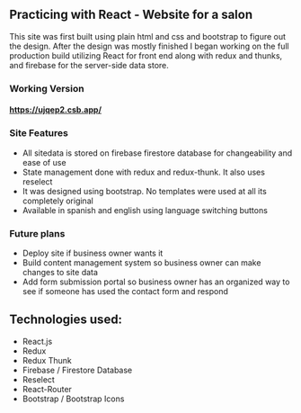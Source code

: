 ## Practicing with React - Website for a salon
This site was first built using plain html and css and bootstrap to figure out the design. After the design was mostly finished I began working on the full production build utilizing React for front end along with redux and thunks, and firebase for the server-side data store.
### Working Version
#### https://ujqep2.csb.app/

### Site Features
- All sitedata is stored on firebase firestore database for changeability and ease of use
- State management done with redux and redux-thunk. It also uses reselect
- It was designed using bootstrap. No templates were used at all its completely original
- Available in spanish and english using language switching buttons 

### Future plans
- Deploy site if business owner wants it
- Build content management system so business owner can make changes to site data
- Add form submission portal so business owner has an organized way to see if someone has used the contact form and respond

## Technologies used:
- React.js
- Redux
- Redux Thunk
- Firebase / Firestore Database
- Reselect
- React-Router
- Bootstrap / Bootstrap Icons
